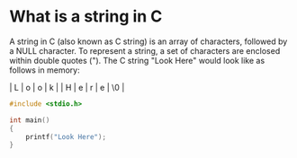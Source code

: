 # What is a string in C

A string in C (also known as C string) is an array of characters, followed by a NULL character. To represent a string, a set of characters are enclosed within double quotes ("). The C string "Look Here" would look like as follows in memory:

| L | o | o | k |  | H | e | r | e | \0 |

```C runnable
#include <stdio.h>

int main()
{
	printf("Look Here");
}

```
